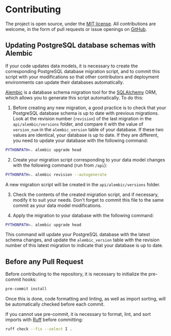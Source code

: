 # Contributing

The project is open source, under the [MIT license](LICENCE). All contributions are welcome, in the form of pull requests or issue openings on [GitHub](https://github.com/etalab-ia/albert).

## Updating PostgreSQL database schemas with Alembic

If your code updates data models, it is necessary to create the corresponding PostgreSQL database migration script, and to commit this script with your modifications so that other contributors and deployment environments can update their databases automatically.

[Alembic](https://alembic.sqlalchemy.org/en/latest/) is a database schema migration tool for the [SQLAlchemy](https://www.sqlalchemy.org/) ORM, which allows you to generate this script automatically. To do this:

1. Before creating any new migration, a good practice is to check that your PostgreSQL database schema is up to date with previous migrations. Look at the revision number (`revision`) of the last migration in the `api/alembic/versions` folder, and compare it with the value of `version_num` in the `alembic_version` table of your database. If these two values are identical, your database is up to date. If they are different, you need to update your database with the following command:
```bash
PYTHONPATH=. alembic upgrade head
```

2. Create your migration script corresponding to your data model changes with the following command (run from `/api`):
```bash
PYTHONPATH=. alembic revision --autogenerate
```
A new migration script will be created in the `api/alembic/versions` folder.

3. Check the contents of the created migration script, and if necessary, modify it to suit your needs. Don't forget to commit this file to the same commit as your data model modifications.

4. Apply the migration to your database with the following command:
```bash
PYTHONPATH=. alembic upgrade head
```
This command will update your PostgreSQL database with the latest schema changes, and update the `alembic_version` table with the revision number of this latest migration to indicate that your database is up to date.

## Before any Pull Request

Before contributing to the repository, it is necessary to initialize the pre-commit hooks:
```bash
pre-commit install
```
Once this is done, code formatting and linting, as well as import sorting, will be automatically checked before each commit.

If you cannot use pre-commit, it is necessary to format, lint, and sort imports with [Ruff](https://docs.astral.sh/ruff/) before committing:
```bash
ruff check --fix --select I .
```

